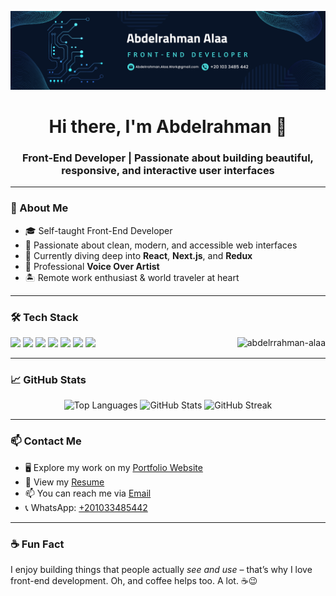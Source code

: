 <!-- Banner -->
<p align="center">
<img src="banner.png" alt="Abdelrahman Alaa - Front-End Developer and Voice Over Artist" />
</p>

<h1 align="center">Hi there, I'm Abdelrahman 👋</h1>

<h3 align="center">Front-End Developer | Passionate about building beautiful, responsive, and interactive user interfaces</h3>

---

### 🚀 About Me 
- 🎓 Self-taught Front-End Developer  
- 🎯 Passionate about clean, modern, and accessible web interfaces  
- 🌱 Currently diving deep into **React**, **Next.js**, and **Redux**  
- 🎤 Professional **Voice Over Artist**  
- 🏝️ Remote work enthusiast & world traveler at heart  

---

### 🛠️ Tech Stack
<p>
  <img src="https://img.shields.io/badge/HTML5-E34F26?style=flat-square&logo=html5&logoColor=white"/>
  <img src="https://img.shields.io/badge/CSS3-1572B6?style=flat-square&logo=css3&logoColor=white"/>
  <img src="https://img.shields.io/badge/JavaScript-F7DF1E?style=flat-square&logo=javascript&logoColor=black"/>
  <img src="https://img.shields.io/badge/React-20232A?style=flat-square&logo=react&logoColor=61DAFB"/>
  <img src="https://img.shields.io/badge/Next.js-000000?style=flat-square&logo=next.js&logoColor=white"/>
  <img src="https://img.shields.io/badge/Redux-764ABC?style=flat-square&logo=redux&logoColor=white"/>
  <img src="https://img.shields.io/badge/MaterialUI-007FFF?style=flat-square&logo=mui&logoColor=white"/>
  <img align="right" src="https://komarev.com/ghpvc/?username=abdelrrahman-alaa&label=Profile%20views&color=0e75b6&style=flat" alt="abdelrrahman-alaa" /> 
</p>

---

### 📈 GitHub Stats

<p align="center">
  <img src="https://github-readme-stats.vercel.app/api/top-langs/?username=abdelrrahman-alaa&layout=compact" alt="Top Languages" width="33%" />
  <img src="https://github-readme-stats.vercel.app/api?username=abdelrrahman-alaa&show_icons=true" alt="GitHub Stats" width="33%"/>
  <img src="https://github-readme-streak-stats.herokuapp.com/?user=abdelrrahman-alaa" alt="GitHub Streak" width="33%"/>
</p>

---

### 📫 Contact Me
- 🖥️ Explore my work on my [Portfolio Website](https://abdelrahman-alaa.vercel.app/)
- 📄 View my [Resume](https://flowcv.com/resume/w5fumms1ieas)
- 📫 You can reach me via [Email](mailto:Abdelrrahman.Alaa.Work@gmail.com)
- 📞 WhatsApp: [+201033485442](https://wa.me/201033485442)

---

### ☕ Fun Fact
I enjoy building things that people actually *see and use* – that’s why I love front-end development. Oh, and coffee helps too. A lot. ☕😉

